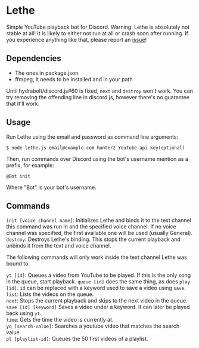 # Lethe
Simple YouTube playback bot for Discord. Warning: Lethe is absolutely not stable at all! It is likely to either not run at all or crash soon after running. If you experience anything like that, please report an [issue](https://github.com/meew0/Lethe/issues)!

## Dependencies
* The ones in package.json
* ffmpeg, it needs to be installed and in your path

Until hydrabolt/discord.js#60 is fixed, `next` and `destroy` won't work. You can try removing the offending line in discord.js, however there's no guarantee that it'll work.

## Usage
Run Lethe using the email and password as command line arguments:

```
$ node lethe.js email@example.com hunter2 YouTube-api-key(optional)
```

Then, run commands over Discord using the bot's username mention as a prefix, for example:

```
@Bot init
```

Where "Bot" is your bot's username.

## Commands

`init [voice channel name]`: Initializes Lethe and binds it to the text channel this command was run in and the specified voice channel. If no voice channel was specified, the first available one will be used (usually General).  
`destroy`: Destroys Lethe's binding. This stops the current playback and unbinds it from the text and voice channel.

The following commands will only work inside the text channel Lethe was bound to.

`yt [id]`: Queues a video from YouTube to be played. If this is the only song in the queue, start playback. `queue [id]` does the same thing, as does `play [id]`. `id` can be replaced with a keyword used to save a video using `save`.  
`list`: Lists the videos on the queue.  
`next`: Stops the current playback and skips to the next video in the queue.  
`save [id] [keyword]` Saves a video under a keyword. It can later be played back using `yt`.  
`time`: Gets the time the video is currently at.  
`yq [search-value]`: Searches a youtube video that matches the search value.  
`pl [playlist-id]`: Queues the 50 first videos of a playlist.
